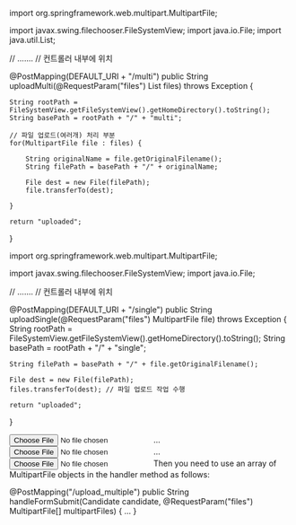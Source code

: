 import org.springframework.web.multipart.MultipartFile; 

import javax.swing.filechooser.FileSystemView; 
import java.io.File; 
import java.util.List;

// .......
// 컨트롤러 내부에 위치

@PostMapping(DEFAULT_URI + "/multi")
public String uploadMulti(@RequestParam("files") List<MultipartFile> files) throws Exception {

    String rootPath = FileSystemView.getFileSystemView().getHomeDirectory().toString();
    String basePath = rootPath + "/" + "multi";

    // 파일 업로드(여러개) 처리 부분
    for(MultipartFile file : files) {

        String originalName = file.getOriginalFilename();
        String filePath = basePath + "/" + originalName;

        File dest = new File(filePath);
        file.transferTo(dest);

    }

    return "uploaded";

}



import org.springframework.web.multipart.MultipartFile; 

import javax.swing.filechooser.FileSystemView; 
import java.io.File; 

// .......
// 컨트롤러 내부에 위치

@PostMapping(DEFAULT_URI + "/single")
public String uploadSingle(@RequestParam("files") MultipartFile file) throws Exception {
    String rootPath = FileSystemView.getFileSystemView().getHomeDirectory().toString();
    String basePath = rootPath + "/" + "single";

    String filePath = basePath + "/" + file.getOriginalFilename();

    File dest = new File(filePath);
    files.transferTo(dest); // 파일 업로드 작업 수행

    return "uploaded";

}


<input type="file" name="files" accept="image/png, image/jpeg"  />
...
<input type="file" name="files" accept="image/png, image/jpeg"  />
...
<input type="file" name="files"  />
Then you need to use an array of MultipartFile objects in the handler method as follows:

@PostMapping("/upload_multiple")
public String handleFormSubmit(Candidate candidate,
        @RequestParam("files") MultipartFile[] multipartFiles) {
    ...
}